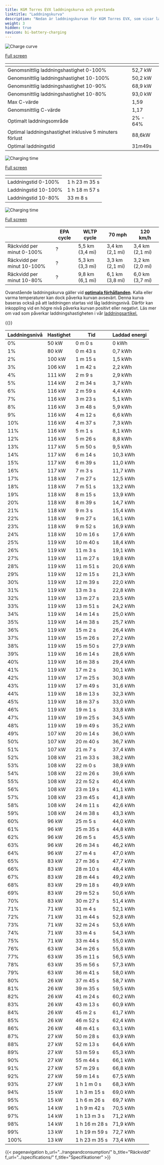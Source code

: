 ```yaml
---
title: KGM Torres EVX laddningskurva och prestanda
linktitle: "Laddningskurva"
description: "Nedan är laddningskurvan för KGM Torres EVX, som visar laddningshastigheten vid olika batterinivåer. Dessutom ger grafer för räckvidd och tid omfattande detaljer om laddningsprestanda."
weight: 3
hidden: true
navicon: bi-battery-charging
---
```

<!-- markdownlint-disable MD033 -->
<!-- markdownlint-disable MD010 -->
<img src="/images/models/kgm/torres/torres_evx/chargingcurve.svg" alt="Charge curve" class="img-fluid">

[Full screen](/images/models/kgm/torres/torres_evx/chargingcurve.svg)


<div class="table-responsive">
<table class="table table-striped border">
	<thead>
		<tr>
			<th>
			</th>
			<th>
			</th>
		</tr>
	</thead>
	<tbody>
		<tr>
			<td>
				Genomsnittlig laddningshastighet 0-100%
			</td>
			<td>
				52,7 kW
			</td>
		</tr>
		<tr>
			<td>
				Genomsnittlig laddningshastighet 10-100%
			</td>
			<td>
				50,2 kW
			</td>
		</tr>
		<tr>
			<td>
				Genomsnittlig laddningshastighet 10-90%
			</td>
			<td>
				68,9 kW
			</td>
		</tr>
		<tr>
			<td>
				Genomsnittlig laddningshastighet 10-80%
			</td>
			<td>
				93,0 kW
			</td>
		</tr>
		<tr>
			<td>
				Max C-värde
			</td>
			<td>
				1,59
			</td>
		</tr>
		<tr>
			<td>
				Genomsnittlig C-värde
			</td>
			<td>
				1,17
			</td>
		</tr>
		<tr>
			<td>
				Optimalt laddningsområde
			</td>
			<td>
				2% - 64%
			</td>
		</tr>
		<tr>
			<td>
				Optimal laddningshastighet inklusive 5 minuters förlust
			</td>
			<td>
				88,6kW
			</td>
		</tr>
		<tr>
			<td>
				Optimal laddningstid
			</td>
			<td>
				31m49s
			</td>
		</tr>
	</tbody>
</table>
</div>
<img src="/images/models/kgm/torres/torres_evx/chargingtime.svg" alt="Charging time" class="img-fluid">

[Full screen](/images/models/kgm/torres/torres_evx/chargingtime.svg)
<div class="table-responsive">
<table class="table table-striped border">
	<thead>
		<tr>
			<th>
			</th>
			<th>
			</th>
		</tr>
	</thead>
	<tbody>
		<tr>
			<td>
				Laddningstid 0-100%
			</td>
			<td>
				1 h 23 m 35 s
			</td>
		</tr>
		<tr>
			<td>
				Laddningstid 10-100%
			</td>
			<td>
				1 h 18 m 57 s
			</td>
		</tr>
		<tr>
			<td>
				Laddningstid 10-80%
			</td>
			<td>
				 33 m 8 s
			</td>
		</tr>
	</tbody>
</table>
</div>
<img src="/images/models/kgm/torres/torres_evx/chargerangespeed.svg" alt="Charging time" class="img-fluid">

[Full screen](/images/models/kgm/torres/torres_evx/chargerangespeed.svg)
<div class="table-responsive">
<table class="table table-striped border">
	<thead>
		<tr>
			<th>
			</th>
			<th>
				EPA cycle
			</th>
			<th>
				WLTP cycle
			</th>
			<th>
				70 mph
			</th>
			<th>
				120 km/h
			</th>
		</tr>
	</thead>
	<tbody>
		<tr>
			<td>
				Räckvidd per minut 0-100%
			</td>
			<td>
				?
			</td>
			<td>
				5,5 km (3,4 mi)
			</td>
			<td>
				3,4 km (2,1 mi)
			</td>
			<td>
				3,4 km (2,1 mi)
			</td>
		</tr>
		<tr>
			<td>
				Räckvidd per minut 10-100%
			</td>
			<td>
				?
			</td>
			<td>
				5,3 km (3,3 mi)
			</td>
			<td>
				3,3 km (2,1 mi)
			</td>
			<td>
				3,2 km (2,0 mi)
			</td>
		</tr>
		<tr>
			<td>
				Räckvidd per minut 10-80%
			</td>
			<td>
				?
			</td>
			<td>
				9,8 km (6,1 mi)
			</td>
			<td>
				6,1 km (3,8 mi)
			</td>
			<td>
				6,0 km (3,7 mi)
			</td>
		</tr>
	</tbody>
</table>
</div>


Ovanstående laddningskurva gäller vid **[optimala förhållanden](../../../../../technology/battery/charging/#temperature)**. Kalla eller varma temperaturer kan dock påverka kurvan avsevärt. Denna kurva baseras också på att laddningen startas vid låg laddningsnivå. Därför kan inkoppling vid en högre nivå påverka kurvan positivt eller negativt. Läs mer om vad som påverkar laddningshastigheten i vår [laddningsartikel.](../../../../../technology/battery/charging/)


{{<evkxdisplayaddarticle />}}
<div class="table-responsive">
<table class="table table-striped border">
	<thead>
		<tr>
			<th>
				Laddningsnivå
			</th>
			<th>
				Hastighet
			</th>
			<th>
				Tid
			</th>
			<th>
				Laddad energi
			</th>
		</tr>
	</thead>
	<tbody>
		<tr>
			<td>
				0%
			</td>
			<td>
				50 kW
			</td>
			<td>
				 0 m 0 s
			</td>
			<td>
				0 kWh
			</td>
		</tr>
		<tr>
			<td>
				1%
			</td>
			<td>
				80 kW
			</td>
			<td>
				 0 m 43 s
			</td>
			<td>
				0,7 kWh
			</td>
		</tr>
		<tr>
			<td>
				2%
			</td>
			<td>
				100 kW
			</td>
			<td>
				 1 m 15 s
			</td>
			<td>
				1,5 kWh
			</td>
		</tr>
		<tr>
			<td>
				3%
			</td>
			<td>
				106 kW
			</td>
			<td>
				 1 m 42 s
			</td>
			<td>
				2,2 kWh
			</td>
		</tr>
		<tr>
			<td>
				4%
			</td>
			<td>
				111 kW
			</td>
			<td>
				 2 m 9 s
			</td>
			<td>
				2,9 kWh
			</td>
		</tr>
		<tr>
			<td>
				5%
			</td>
			<td>
				114 kW
			</td>
			<td>
				 2 m 34 s
			</td>
			<td>
				3,7 kWh
			</td>
		</tr>
		<tr>
			<td>
				6%
			</td>
			<td>
				116 kW
			</td>
			<td>
				 2 m 59 s
			</td>
			<td>
				4,4 kWh
			</td>
		</tr>
		<tr>
			<td>
				7%
			</td>
			<td>
				116 kW
			</td>
			<td>
				 3 m 23 s
			</td>
			<td>
				5,1 kWh
			</td>
		</tr>
		<tr>
			<td>
				8%
			</td>
			<td>
				116 kW
			</td>
			<td>
				 3 m 48 s
			</td>
			<td>
				5,9 kWh
			</td>
		</tr>
		<tr>
			<td>
				9%
			</td>
			<td>
				116 kW
			</td>
			<td>
				 4 m 12 s
			</td>
			<td>
				6,6 kWh
			</td>
		</tr>
		<tr>
			<td>
				10%
			</td>
			<td>
				116 kW
			</td>
			<td>
				 4 m 37 s
			</td>
			<td>
				7,3 kWh
			</td>
		</tr>
		<tr>
			<td>
				11%
			</td>
			<td>
				116 kW
			</td>
			<td>
				 5 m 1 s
			</td>
			<td>
				8,1 kWh
			</td>
		</tr>
		<tr>
			<td>
				12%
			</td>
			<td>
				116 kW
			</td>
			<td>
				 5 m 26 s
			</td>
			<td>
				8,8 kWh
			</td>
		</tr>
		<tr>
			<td>
				13%
			</td>
			<td>
				117 kW
			</td>
			<td>
				 5 m 50 s
			</td>
			<td>
				9,5 kWh
			</td>
		</tr>
		<tr>
			<td>
				14%
			</td>
			<td>
				117 kW
			</td>
			<td>
				 6 m 14 s
			</td>
			<td>
				10,3 kWh
			</td>
		</tr>
		<tr>
			<td>
				15%
			</td>
			<td>
				117 kW
			</td>
			<td>
				 6 m 39 s
			</td>
			<td>
				11,0 kWh
			</td>
		</tr>
		<tr>
			<td>
				16%
			</td>
			<td>
				117 kW
			</td>
			<td>
				 7 m 3 s
			</td>
			<td>
				11,7 kWh
			</td>
		</tr>
		<tr>
			<td>
				17%
			</td>
			<td>
				118 kW
			</td>
			<td>
				 7 m 27 s
			</td>
			<td>
				12,5 kWh
			</td>
		</tr>
		<tr>
			<td>
				18%
			</td>
			<td>
				118 kW
			</td>
			<td>
				 7 m 51 s
			</td>
			<td>
				13,2 kWh
			</td>
		</tr>
		<tr>
			<td>
				19%
			</td>
			<td>
				118 kW
			</td>
			<td>
				 8 m 15 s
			</td>
			<td>
				13,9 kWh
			</td>
		</tr>
		<tr>
			<td>
				20%
			</td>
			<td>
				118 kW
			</td>
			<td>
				 8 m 39 s
			</td>
			<td>
				14,7 kWh
			</td>
		</tr>
		<tr>
			<td>
				21%
			</td>
			<td>
				118 kW
			</td>
			<td>
				 9 m 3 s
			</td>
			<td>
				15,4 kWh
			</td>
		</tr>
		<tr>
			<td>
				22%
			</td>
			<td>
				118 kW
			</td>
			<td>
				 9 m 27 s
			</td>
			<td>
				16,1 kWh
			</td>
		</tr>
		<tr>
			<td>
				23%
			</td>
			<td>
				118 kW
			</td>
			<td>
				 9 m 52 s
			</td>
			<td>
				16,9 kWh
			</td>
		</tr>
		<tr>
			<td>
				24%
			</td>
			<td>
				118 kW
			</td>
			<td>
				 10 m 16 s
			</td>
			<td>
				17,6 kWh
			</td>
		</tr>
		<tr>
			<td>
				25%
			</td>
			<td>
				119 kW
			</td>
			<td>
				 10 m 40 s
			</td>
			<td>
				18,4 kWh
			</td>
		</tr>
		<tr>
			<td>
				26%
			</td>
			<td>
				119 kW
			</td>
			<td>
				 11 m 3 s
			</td>
			<td>
				19,1 kWh
			</td>
		</tr>
		<tr>
			<td>
				27%
			</td>
			<td>
				119 kW
			</td>
			<td>
				 11 m 27 s
			</td>
			<td>
				19,8 kWh
			</td>
		</tr>
		<tr>
			<td>
				28%
			</td>
			<td>
				119 kW
			</td>
			<td>
				 11 m 51 s
			</td>
			<td>
				20,6 kWh
			</td>
		</tr>
		<tr>
			<td>
				29%
			</td>
			<td>
				119 kW
			</td>
			<td>
				 12 m 15 s
			</td>
			<td>
				21,3 kWh
			</td>
		</tr>
		<tr>
			<td>
				30%
			</td>
			<td>
				119 kW
			</td>
			<td>
				 12 m 39 s
			</td>
			<td>
				22,0 kWh
			</td>
		</tr>
		<tr>
			<td>
				31%
			</td>
			<td>
				119 kW
			</td>
			<td>
				 13 m 3 s
			</td>
			<td>
				22,8 kWh
			</td>
		</tr>
		<tr>
			<td>
				32%
			</td>
			<td>
				119 kW
			</td>
			<td>
				 13 m 27 s
			</td>
			<td>
				23,5 kWh
			</td>
		</tr>
		<tr>
			<td>
				33%
			</td>
			<td>
				119 kW
			</td>
			<td>
				 13 m 51 s
			</td>
			<td>
				24,2 kWh
			</td>
		</tr>
		<tr>
			<td>
				34%
			</td>
			<td>
				119 kW
			</td>
			<td>
				 14 m 14 s
			</td>
			<td>
				25,0 kWh
			</td>
		</tr>
		<tr>
			<td>
				35%
			</td>
			<td>
				119 kW
			</td>
			<td>
				 14 m 38 s
			</td>
			<td>
				25,7 kWh
			</td>
		</tr>
		<tr>
			<td>
				36%
			</td>
			<td>
				119 kW
			</td>
			<td>
				 15 m 2 s
			</td>
			<td>
				26,4 kWh
			</td>
		</tr>
		<tr>
			<td>
				37%
			</td>
			<td>
				119 kW
			</td>
			<td>
				 15 m 26 s
			</td>
			<td>
				27,2 kWh
			</td>
		</tr>
		<tr>
			<td>
				38%
			</td>
			<td>
				119 kW
			</td>
			<td>
				 15 m 50 s
			</td>
			<td>
				27,9 kWh
			</td>
		</tr>
		<tr>
			<td>
				39%
			</td>
			<td>
				119 kW
			</td>
			<td>
				 16 m 14 s
			</td>
			<td>
				28,6 kWh
			</td>
		</tr>
		<tr>
			<td>
				40%
			</td>
			<td>
				119 kW
			</td>
			<td>
				 16 m 38 s
			</td>
			<td>
				29,4 kWh
			</td>
		</tr>
		<tr>
			<td>
				41%
			</td>
			<td>
				119 kW
			</td>
			<td>
				 17 m 2 s
			</td>
			<td>
				30,1 kWh
			</td>
		</tr>
		<tr>
			<td>
				42%
			</td>
			<td>
				119 kW
			</td>
			<td>
				 17 m 25 s
			</td>
			<td>
				30,8 kWh
			</td>
		</tr>
		<tr>
			<td>
				43%
			</td>
			<td>
				119 kW
			</td>
			<td>
				 17 m 49 s
			</td>
			<td>
				31,6 kWh
			</td>
		</tr>
		<tr>
			<td>
				44%
			</td>
			<td>
				119 kW
			</td>
			<td>
				 18 m 13 s
			</td>
			<td>
				32,3 kWh
			</td>
		</tr>
		<tr>
			<td>
				45%
			</td>
			<td>
				119 kW
			</td>
			<td>
				 18 m 37 s
			</td>
			<td>
				33,0 kWh
			</td>
		</tr>
		<tr>
			<td>
				46%
			</td>
			<td>
				119 kW
			</td>
			<td>
				 19 m 1 s
			</td>
			<td>
				33,8 kWh
			</td>
		</tr>
		<tr>
			<td>
				47%
			</td>
			<td>
				119 kW
			</td>
			<td>
				 19 m 25 s
			</td>
			<td>
				34,5 kWh
			</td>
		</tr>
		<tr>
			<td>
				48%
			</td>
			<td>
				119 kW
			</td>
			<td>
				 19 m 49 s
			</td>
			<td>
				35,2 kWh
			</td>
		</tr>
		<tr>
			<td>
				49%
			</td>
			<td>
				107 kW
			</td>
			<td>
				 20 m 14 s
			</td>
			<td>
				36,0 kWh
			</td>
		</tr>
		<tr>
			<td>
				50%
			</td>
			<td>
				107 kW
			</td>
			<td>
				 20 m 40 s
			</td>
			<td>
				36,7 kWh
			</td>
		</tr>
		<tr>
			<td>
				51%
			</td>
			<td>
				107 kW
			</td>
			<td>
				 21 m 7 s
			</td>
			<td>
				37,4 kWh
			</td>
		</tr>
		<tr>
			<td>
				52%
			</td>
			<td>
				108 kW
			</td>
			<td>
				 21 m 33 s
			</td>
			<td>
				38,2 kWh
			</td>
		</tr>
		<tr>
			<td>
				53%
			</td>
			<td>
				108 kW
			</td>
			<td>
				 22 m 0 s
			</td>
			<td>
				38,9 kWh
			</td>
		</tr>
		<tr>
			<td>
				54%
			</td>
			<td>
				108 kW
			</td>
			<td>
				 22 m 26 s
			</td>
			<td>
				39,6 kWh
			</td>
		</tr>
		<tr>
			<td>
				55%
			</td>
			<td>
				108 kW
			</td>
			<td>
				 22 m 52 s
			</td>
			<td>
				40,4 kWh
			</td>
		</tr>
		<tr>
			<td>
				56%
			</td>
			<td>
				108 kW
			</td>
			<td>
				 23 m 19 s
			</td>
			<td>
				41,1 kWh
			</td>
		</tr>
		<tr>
			<td>
				57%
			</td>
			<td>
				108 kW
			</td>
			<td>
				 23 m 45 s
			</td>
			<td>
				41,8 kWh
			</td>
		</tr>
		<tr>
			<td>
				58%
			</td>
			<td>
				108 kW
			</td>
			<td>
				 24 m 11 s
			</td>
			<td>
				42,6 kWh
			</td>
		</tr>
		<tr>
			<td>
				59%
			</td>
			<td>
				108 kW
			</td>
			<td>
				 24 m 38 s
			</td>
			<td>
				43,3 kWh
			</td>
		</tr>
		<tr>
			<td>
				60%
			</td>
			<td>
				96 kW
			</td>
			<td>
				 25 m 5 s
			</td>
			<td>
				44,0 kWh
			</td>
		</tr>
		<tr>
			<td>
				61%
			</td>
			<td>
				96 kW
			</td>
			<td>
				 25 m 35 s
			</td>
			<td>
				44,8 kWh
			</td>
		</tr>
		<tr>
			<td>
				62%
			</td>
			<td>
				96 kW
			</td>
			<td>
				 26 m 5 s
			</td>
			<td>
				45,5 kWh
			</td>
		</tr>
		<tr>
			<td>
				63%
			</td>
			<td>
				96 kW
			</td>
			<td>
				 26 m 34 s
			</td>
			<td>
				46,2 kWh
			</td>
		</tr>
		<tr>
			<td>
				64%
			</td>
			<td>
				96 kW
			</td>
			<td>
				 27 m 4 s
			</td>
			<td>
				47,0 kWh
			</td>
		</tr>
		<tr>
			<td>
				65%
			</td>
			<td>
				83 kW
			</td>
			<td>
				 27 m 36 s
			</td>
			<td>
				47,7 kWh
			</td>
		</tr>
		<tr>
			<td>
				66%
			</td>
			<td>
				83 kW
			</td>
			<td>
				 28 m 10 s
			</td>
			<td>
				48,4 kWh
			</td>
		</tr>
		<tr>
			<td>
				67%
			</td>
			<td>
				83 kW
			</td>
			<td>
				 28 m 44 s
			</td>
			<td>
				49,2 kWh
			</td>
		</tr>
		<tr>
			<td>
				68%
			</td>
			<td>
				83 kW
			</td>
			<td>
				 29 m 18 s
			</td>
			<td>
				49,9 kWh
			</td>
		</tr>
		<tr>
			<td>
				69%
			</td>
			<td>
				83 kW
			</td>
			<td>
				 29 m 52 s
			</td>
			<td>
				50,6 kWh
			</td>
		</tr>
		<tr>
			<td>
				70%
			</td>
			<td>
				83 kW
			</td>
			<td>
				 30 m 27 s
			</td>
			<td>
				51,4 kWh
			</td>
		</tr>
		<tr>
			<td>
				71%
			</td>
			<td>
				71 kW
			</td>
			<td>
				 31 m 4 s
			</td>
			<td>
				52,1 kWh
			</td>
		</tr>
		<tr>
			<td>
				72%
			</td>
			<td>
				71 kW
			</td>
			<td>
				 31 m 44 s
			</td>
			<td>
				52,8 kWh
			</td>
		</tr>
		<tr>
			<td>
				73%
			</td>
			<td>
				71 kW
			</td>
			<td>
				 32 m 24 s
			</td>
			<td>
				53,6 kWh
			</td>
		</tr>
		<tr>
			<td>
				74%
			</td>
			<td>
				71 kW
			</td>
			<td>
				 33 m 4 s
			</td>
			<td>
				54,3 kWh
			</td>
		</tr>
		<tr>
			<td>
				75%
			</td>
			<td>
				71 kW
			</td>
			<td>
				 33 m 44 s
			</td>
			<td>
				55,0 kWh
			</td>
		</tr>
		<tr>
			<td>
				76%
			</td>
			<td>
				63 kW
			</td>
			<td>
				 34 m 26 s
			</td>
			<td>
				55,8 kWh
			</td>
		</tr>
		<tr>
			<td>
				77%
			</td>
			<td>
				63 kW
			</td>
			<td>
				 35 m 11 s
			</td>
			<td>
				56,5 kWh
			</td>
		</tr>
		<tr>
			<td>
				78%
			</td>
			<td>
				63 kW
			</td>
			<td>
				 35 m 56 s
			</td>
			<td>
				57,3 kWh
			</td>
		</tr>
		<tr>
			<td>
				79%
			</td>
			<td>
				63 kW
			</td>
			<td>
				 36 m 41 s
			</td>
			<td>
				58,0 kWh
			</td>
		</tr>
		<tr>
			<td>
				80%
			</td>
			<td>
				26 kW
			</td>
			<td>
				 37 m 45 s
			</td>
			<td>
				58,7 kWh
			</td>
		</tr>
		<tr>
			<td>
				81%
			</td>
			<td>
				26 kW
			</td>
			<td>
				 39 m 35 s
			</td>
			<td>
				59,5 kWh
			</td>
		</tr>
		<tr>
			<td>
				82%
			</td>
			<td>
				26 kW
			</td>
			<td>
				 41 m 24 s
			</td>
			<td>
				60,2 kWh
			</td>
		</tr>
		<tr>
			<td>
				83%
			</td>
			<td>
				26 kW
			</td>
			<td>
				 43 m 13 s
			</td>
			<td>
				60,9 kWh
			</td>
		</tr>
		<tr>
			<td>
				84%
			</td>
			<td>
				26 kW
			</td>
			<td>
				 45 m 2 s
			</td>
			<td>
				61,7 kWh
			</td>
		</tr>
		<tr>
			<td>
				85%
			</td>
			<td>
				26 kW
			</td>
			<td>
				 46 m 52 s
			</td>
			<td>
				62,4 kWh
			</td>
		</tr>
		<tr>
			<td>
				86%
			</td>
			<td>
				26 kW
			</td>
			<td>
				 48 m 41 s
			</td>
			<td>
				63,1 kWh
			</td>
		</tr>
		<tr>
			<td>
				87%
			</td>
			<td>
				27 kW
			</td>
			<td>
				 50 m 28 s
			</td>
			<td>
				63,9 kWh
			</td>
		</tr>
		<tr>
			<td>
				88%
			</td>
			<td>
				27 kW
			</td>
			<td>
				 52 m 13 s
			</td>
			<td>
				64,6 kWh
			</td>
		</tr>
		<tr>
			<td>
				89%
			</td>
			<td>
				27 kW
			</td>
			<td>
				 53 m 59 s
			</td>
			<td>
				65,3 kWh
			</td>
		</tr>
		<tr>
			<td>
				90%
			</td>
			<td>
				27 kW
			</td>
			<td>
				 55 m 44 s
			</td>
			<td>
				66,1 kWh
			</td>
		</tr>
		<tr>
			<td>
				91%
			</td>
			<td>
				27 kW
			</td>
			<td>
				 57 m 29 s
			</td>
			<td>
				66,8 kWh
			</td>
		</tr>
		<tr>
			<td>
				92%
			</td>
			<td>
				27 kW
			</td>
			<td>
				 59 m 14 s
			</td>
			<td>
				67,5 kWh
			</td>
		</tr>
		<tr>
			<td>
				93%
			</td>
			<td>
				27 kW
			</td>
			<td>
				1 h 1 m 0 s
			</td>
			<td>
				68,3 kWh
			</td>
		</tr>
		<tr>
			<td>
				94%
			</td>
			<td>
				15 kW
			</td>
			<td>
				1 h 3 m 15 s
			</td>
			<td>
				69,0 kWh
			</td>
		</tr>
		<tr>
			<td>
				95%
			</td>
			<td>
				15 kW
			</td>
			<td>
				1 h 6 m 26 s
			</td>
			<td>
				69,7 kWh
			</td>
		</tr>
		<tr>
			<td>
				96%
			</td>
			<td>
				14 kW
			</td>
			<td>
				1 h 9 m 42 s
			</td>
			<td>
				70,5 kWh
			</td>
		</tr>
		<tr>
			<td>
				97%
			</td>
			<td>
				14 kW
			</td>
			<td>
				1 h 13 m 3 s
			</td>
			<td>
				71,2 kWh
			</td>
		</tr>
		<tr>
			<td>
				98%
			</td>
			<td>
				14 kW
			</td>
			<td>
				1 h 16 m 28 s
			</td>
			<td>
				71,9 kWh
			</td>
		</tr>
		<tr>
			<td>
				99%
			</td>
			<td>
				13 kW
			</td>
			<td>
				1 h 19 m 59 s
			</td>
			<td>
				72,7 kWh
			</td>
		</tr>
		<tr>
			<td>
				100%
			</td>
			<td>
				13 kW
			</td>
			<td>
				1 h 23 m 35 s
			</td>
			<td>
				73,4 kWh
			</td>
		</tr>
	</tbody>
</table>
</div>


{{< pagenavigation b_url="../rangeandconsumption/" b_title="Räckvidd" f_url="../specifications/" f_title="Specifikationer" >}}
